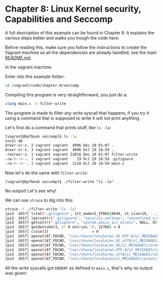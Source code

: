 # Chapter 8: Linux Kernel security, Capabilities and Seccomp

A full description of this example can be found in Chapter 8. It explains the various steps better and walks you trough the code here.

Before reading this, make sure you follow the instructions to create the  Vagrant machine so all the dependencies are already handled, see the main [README.md](/README.md).

In the vagrant machine:

Enter into this example folder:

```bash
cd /vagrant/code/chapter-8/seccomp
```


Compiling this program is very straightforward, you just do a:


```bash
clang main.c -o filter-write
```

The program is made to filter any write syscall that happens, if you try it using a command that is supposed
to write it will not print anything.


Let's first do a command that prints stuff, like `ls -la`:

```bash
[vagrant@bpfbook seccomp]$ ls -la
total 40
drwxr-xr-x. 2 vagrant vagrant  4096 Dec 10 01:07 .
drwxr-xr-x. 3 vagrant vagrant  4096 Oct 29 16:59 ..
-rwxrwxr-x. 1 vagrant vagrant 22016 Dec 10 01:07 filter-write
-rw-r--r--. 1 vagrant vagrant    19 Oct 29 16:59 .gitignore
-rw-r--r--. 1 vagrant vagrant  1210 Oct 29 16:59 main.c
```

Now let's do the same with `filter-write`:

```
[vagrant@bpfbook seccomp]$ ./filter-write "ls -la"
```

No output! Let's see why!

We can use `strace` to dig into this:

```bash
strace -f ./filter-write "ls -la"
[pid  2657] lstat(".gitignore", {st_mode=S_IFREG|0644, st_size=19, ...}) = 0
[pid  2657] lgetxattr(".gitignore", "security.selinux", "unconfined_u:object_r:default_t:"..., 255) = 35
[pid  2657] getxattr(".gitignore", "system.posix_acl_access", NULL, 0) = -1 ENODATA (No data available)
[pid  2657] getdents64(3, /* 0 entries */, 32768) = 0
[pid  2657] close(3)                    = 0
[pid  2657] openat(AT_FDCWD, "/usr/share/locale/en_US.UTF-8/LC_MESSAGES/coreutils.mo", O_RDONLY) = -1 ENOENT (No such file or directory)
[pid  2657] openat(AT_FDCWD, "/usr/share/locale/en_US.utf8/LC_MESSAGES/coreutils.mo", O_RDONLY) = -1 ENOENT (No such file or directory)
[pid  2657] openat(AT_FDCWD, "/usr/share/locale/en_US/LC_MESSAGES/coreutils.mo", O_RDONLY) = -1 ENOENT (No such file or directory)
[pid  2657] openat(AT_FDCWD, "/usr/share/locale/en.UTF-8/LC_MESSAGES/coreutils.mo", O_RDONLY) = -1 ENOENT (No such file or directory)
[pid  2657] openat(AT_FDCWD, "/usr/share/locale/en.utf8/LC_MESSAGES/coreutils.mo", O_RDONLY) = -1 ENOENT (No such file or directory)
[pid  2657] openat(AT_FDCWD, "/usr/share/locale/en/LC_MESSAGES/coreutils.mo", O_RDONLY) = -1 ENOENT (No such file or directory)
```

All the write syscalls got `ENOENT` as defined in `main.c`, that's why no output was given!



